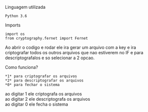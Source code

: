 Linguagem utilizada 

    Python 3.6

Imports  

    import os 
    from cryptography.fernet import Fernet



Ao abrir o codigo e rodar ele ira gerar um arquivo com a key e ira criptografar todos os outros arquivos que nao estiverem no IF e para descriptografalos e so selecionar a 2 opcao.


Como funciona?

    *1* para criptografar os arquivos
    *2* para descriptografar os arquivos
    *0* para fechar o sistema

ao digitar 1 ele criptografa os arquivos <br>
ao digitar 2 ele descriptografa os arquivos <br>
ao digitar 0 ele fecha o sistema
